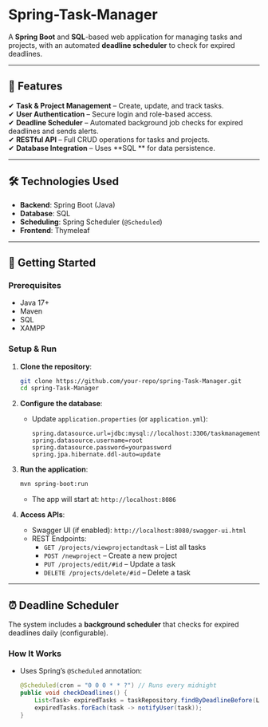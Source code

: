 # Spring-Task-Manager

A **Spring Boot** and **SQL**-based web application for managing tasks and projects, with an automated **deadline scheduler** to check for expired deadlines.  

---

## **📌 Features**  
✔ **Task & Project Management** – Create, update, and track tasks.  
✔ **User Authentication** – Secure login and role-based access.  
✔ **Deadline Scheduler** – Automated background job checks for expired deadlines and sends alerts.  
✔ **RESTful API** – Full CRUD operations for tasks and projects.  
✔ **Database Integration** – Uses **SQL ** for data persistence.  

---

## **🛠 Technologies Used**  
- **Backend**: Spring Boot (Java)  
- **Database**: SQL 
- **Scheduling**: Spring Scheduler (`@Scheduled`)  
- **Frontend**: Thymeleaf

---

## **🚀 Getting Started**  

### **Prerequisites**  
- Java 17+  
- Maven  
- SQL
- XAMPP

### **Setup & Run**  
1. **Clone the repository**:  
   ```sh
   git clone https://github.com/your-repo/spring-Task-Manager.git
   cd spring-Task-Manager
   ```  

2. **Configure the database**:  
   - Update `application.properties` (or `application.yml`):  
     ```properties
     spring.datasource.url=jdbc:mysql://localhost:3306/taskmanagementdb
     spring.datasource.username=root
     spring.datasource.password=yourpassword
     spring.jpa.hibernate.ddl-auto=update
     ```  

3. **Run the application**:  
   ```sh
   mvn spring-boot:run
   ```  
   - The app will start at: `http://localhost:8086`

4. **Access APIs**:  
   - Swagger UI (if enabled): `http://localhost:8080/swagger-ui.html`  
   - REST Endpoints:  
     - `GET /projects/viewprojectandtask` – List all tasks  
     - `POST /newproject` – Create a new project
     - `PUT /projects/edit/#id` – Update a task  
     - `DELETE /projects/delete/#id` – Delete a task  

---

## **⏰ Deadline Scheduler**  
The system includes a **background scheduler** that checks for expired deadlines daily (configurable).  

### **How It Works**  
- Uses Spring’s `@Scheduled` annotation:  
  ```java
  @Scheduled(cron = "0 0 0 * * ?") // Runs every midnight
  public void checkDeadlines() {
      List<Task> expiredTasks = taskRepository.findByDeadlineBefore(LocalDate.now());
      expiredTasks.forEach(task -> notifyUser(task));
  }
  ``` 
